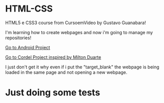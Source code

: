 # HTML-CSS
HTML5 e CSS3 course from CursoemVideo by Gustavo Guanabara!

I'm learning how to create webpages and now i'm going to manage my repositories!

<a href="https://estefano-m.github.io/HTML-CSS//cap%C3%ADtulo-02/desafios/desafio-10.html" target="_blank" rel="next">Go to Android Project</a>

<a href="https://estefano-m.github.io/cordel-project/" target="_blank" rel="external">Go to Cordel Project inspired by Milton Duarte</a>

I just don't get it why even if i put the "target_blank" the webpage is being loaded in the same page and not opening a new webpage.

# Just doing some tests
